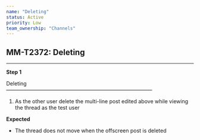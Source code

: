 ```yaml
---
name: "Deleting"
status: Active
priority: Low
team_ownership: "Channels"
---
```


## MM-T2372: Deleting

---

**Step 1**

Deleting\
————————————————————————————

1. As the other user delete the multi-line post edited above while viewing the thread as the test user

**Expected**

- The thread does not move when the offscreen post is deleted
